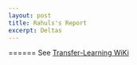 ```yaml
---
layout: post
title: Rahuls's Report
excerpt: Deltas
---
```


======
See [Transfer-Learning WiKi](https://github.com/ai-se/Transfer-Learning/wiki/Deltas)

